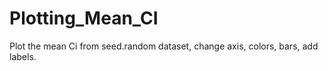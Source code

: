 # Plotting_Mean_CI
Plot the mean Ci from seed.random dataset, change axis, colors, bars, add labels. 
